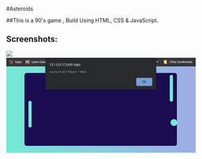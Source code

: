 #Asteroids

##This is a 90's game , Build Using HTML, CSS & JavaScript.

## Screenshots:
<img src="https://github.com/Adarsh9616/Asteroids/ScreenShots/1.JPG">
<img src="https://github.com/Adarsh9616/Pong/blob/master/Screenshots/s2.JPG" >
